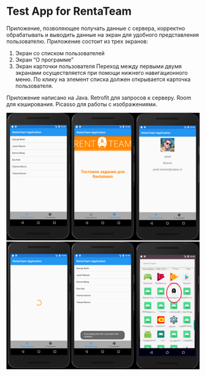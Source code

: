 # Test App for RentaTeam

Приложение, позволяющее получать данные с сервера, корректно обрабатывать и выводить данные на экран для удобного представления пользователю.
Приложение состоит из трех экранов:
1)	Экран со списком пользователей
2)	Экран “О программе”
3)	Экран карточки пользователя
	Переход между первыми двумя экранами осуществляется при помощи нижнего навигационного меню.	По клику на элемент списка должен открывается карточка пользователя.
  
Приложение написано на Java. 
Retrofit для запросов к серверу.
Room для кэширования.
Picasso для работы с изображениями.


![Иллюстрация к проекту](https://github.com/SDprog/RentaTeamApp/raw/master/app/src/main/res/drawable/rt1.jpg)
![Иллюстрация к проекту](https://github.com/SDprog/RentaTeamApp/raw/master/app/src/main/res/drawable/rt2.jpg)
